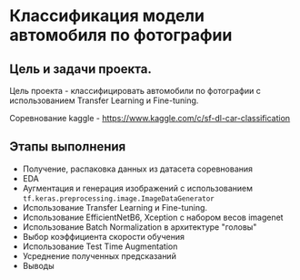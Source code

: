 # Классификация модели автомобиля по фотографии
## Цель и задачи проекта.

Цель проекта - классифицировать автомобили по фотографии
с использованием Transfer Learning и Fine-tuning.

Соревнование kaggle - https://www.kaggle.com/c/sf-dl-car-classification


## Этапы выполнения

- Получение, распаковка данных из датасета соревнования
- EDA
- Аугментация и генерация изображений с использованием `tf.keras.preprocessing.image.ImageDataGenerator`
- Использование Transfer Learning и Fine-tuning.
- Использование EfficientNetB6, Xception с набором весов imagenet
- Использование Batch Normalization в архитектуре "головы"
- Выбор коэффициента скорости обучения
- Использование Test Time Augmentation
- Усреднение полученных предсказаний 
- Выводы